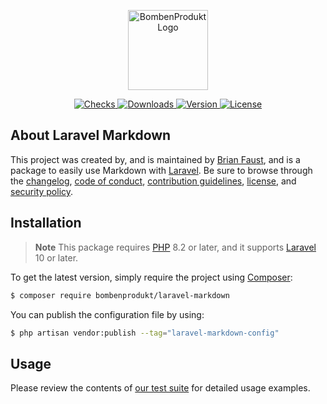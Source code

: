 <p align="center">
    <a href="https://bombenprodukt.com" target="_blank">
        <img src="https://raw.githubusercontent.com/faustbrian/assets/main/logo-text.svg" width="128" alt="BombenProdukt Logo" />
    </a>
</p>

<p align="center">
    <a href="https://github.com/faustbrian/laravel-markdown/actions">
        <img src="https://badge.sh/github/check-runs/BombenProdukt/laravel-markdown" alt="Checks" />
    </a>
    <a href="https://packagist.org/packages/bombenprodukt/laravel-markdown">
        <img src="https://badge.sh/packagist/downloads/BombenProdukt/laravel-markdown" alt="Downloads" />
    </a>
    <a href="https://packagist.org/packages/bombenprodukt/laravel-markdown">
        <img src="https://badge.sh/packagist/version/BombenProdukt/laravel-markdown" alt="Version" />
    </a>
    <a href="https://packagist.org/packages/bombenprodukt/laravel-markdown">
        <img src="https://badge.sh/packagist/license/BombenProdukt/laravel-markdown" alt="License" />
    </a>
</p>

## About Laravel Markdown

This project was created by, and is maintained by [Brian Faust](https://github.com/faustbrian), and is a package to easily use Markdown with [Laravel](https://laravel.com/). Be sure to browse through the [changelog](CHANGELOG.md), [code of conduct](.github/CODE_OF_CONDUCT.md), [contribution guidelines](.github/CONTRIBUTING.md), [license](LICENSE), and [security policy](.github/SECURITY.md).

## Installation

> **Note**
> This package requires [PHP](https://www.php.net/) 8.2 or later, and it supports [Laravel](https://laravel.com/) 10 or later.

To get the latest version, simply require the project using [Composer](https://getcomposer.org/):

```bash
$ composer require bombenprodukt/laravel-markdown
```

You can publish the configuration file by using:

```bash
$ php artisan vendor:publish --tag="laravel-markdown-config"
```

## Usage

Please review the contents of [our test suite](/tests) for detailed usage examples.
